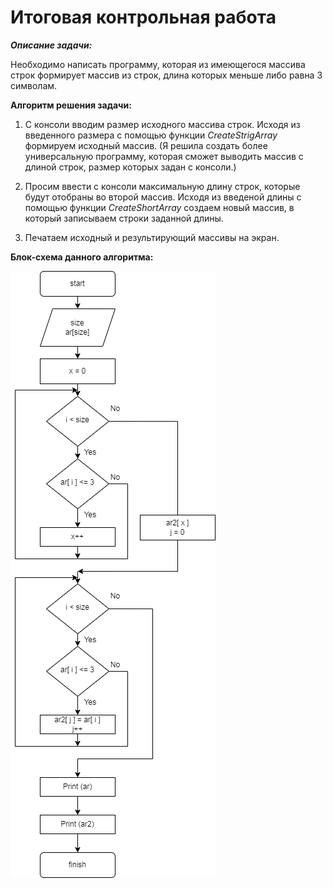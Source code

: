 # **Итоговая контрольная работа**
***Описание задачи:***

Необходимо написать программу, которая из имеющегося массива строк формирует массив из строк, длина которых меньше либо равна 3 символам.

**Алгоритм решения задачи:**

1) С консоли вводим размер исходного массива строк. Исходя из введенного размера с помощью функции *CreateStrigArray* формируем исходный массив. (Я решила создать более универсальную программу, которая сможет выводить массив с длиной строк, размер которых задан с консоли.)

2) Просим ввести с консоли максимальную длину строк, которые будут отобраны во второй массив. Исходя из введеной длины с помощью функции *CreateShortArray* создаем новый массив, в который записываем строки заданной длины.

3) Печатаем исходный и результирующий массивы на экран.

**Блок-схема данного алгоритма:** 

![Блок-схема](blok-schema.png)
